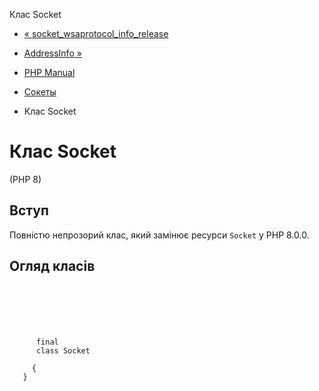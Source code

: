 Клас Socket

-   [« socket\_wsaprotocol\_info\_release](function.socket-wsaprotocol-info-release.html)
    
-   [AddressInfo »](class.addressinfo.html)
    
-   [PHP Manual](index.html)
    
-   [Сокеты](book.sockets.html)
    
-   Клас Socket
    

# Клас Socket

(PHP 8)

## Вступ

Повністю непрозорий клас, який замінює ресурси `Socket` у PHP 8.0.0.

## Огляд класів

```synopsis

     
    

    
     
      final
      class Socket
     
     {
   }
```
